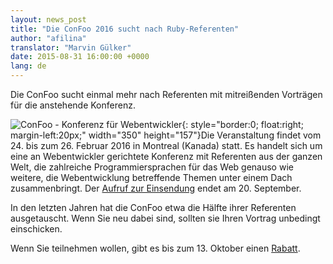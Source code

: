 ```yaml
---
layout: news_post
title: "Die ConFoo 2016 sucht nach Ruby-Referenten"
author: "afilina"
translator: "Marvin Gülker"
date: 2015-08-31 16:00:00 +0000
lang: de
---
```


Die ConFoo sucht einmal mehr nach Referenten mit mitreißenden Vorträgen für die anstehende Konferenz.

![ConFoo - Konferenz für Webentwickler](https://confoo.ca/images/content/confoo-master.jpg){: style="border:0; float:right; margin-left:20px;" width="350" height="157"}Die Veranstaltung
findet vom 24. bis zum 26. Februar 2016 in Montreal
(Kanada) statt. Es handelt sich um eine an Webentwickler gerichtete
Konferenz mit Referenten aus der ganzen Welt, die zahlreiche
Programmiersprachen für das Web genauso wie weitere, die
Webentwicklung betreffende Themen unter einem Dach zusammenbringt. Der
[Aufruf zur Einsendung][1] endet am 20. September.

In den letzten Jahren hat die ConFoo etwa die Hälfte ihrer Referenten
ausgetauscht. Wenn Sie neu dabei sind, sollten sie Ihren Vortrag
unbedingt einschicken.

Wenn Sie teilnehmen wollen, gibt es bis zum 13. Oktober einen
[Rabatt][2].

[1]: https://confoo.ca/en/call-for-papers
[2]: https://confoo.ca/en/register
